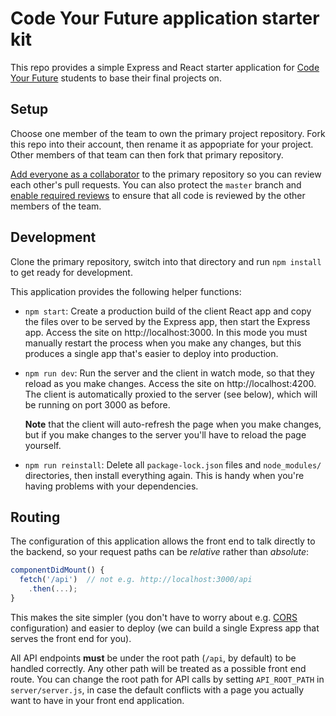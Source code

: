 Code Your Future application starter kit
========================================

This repo provides a simple Express and React starter application for [Code
Your Future][1] students to base their final projects on.

Setup
-----

Choose one member of the team to own the primary project repository. Fork this
repo into their account, then rename it as appopriate for your project. Other
members of that team can then fork that primary repository. 

[Add everyone as a collaborator][2] to the primary repository so you can
review each other's pull requests. You can also protect the `master` branch
and [enable required reviews][3] to ensure that all code is reviewed by the
other members of the team.

Development
-----------

Clone the primary repository, switch into that directory and run `npm install`
to get ready for development.

This application provides the following helper functions:

  - `npm start`: Create a production build of the client React app and copy
    the files over to be served by the Express app, then start the Express
    app. Access the site on http://localhost:3000. In this mode you must
    manually restart the process when you make any changes, but this produces
    a single app that's easier to deploy into production.

  - `npm run dev`: Run the server and the client in watch mode, so that they
    reload as you make changes. Access the site on http://localhost:4200. The
    client is automatically proxied to the server (see below), which will be
    running on port 3000 as before.
    
    **Note** that the client will auto-refresh the page when you make changes,
    but if you make changes to the server you'll have to reload the page
    yourself.

  - `npm run reinstall`: Delete all `package-lock.json` files and
    `node_modules/` directories, then install everything again. This is handy
    when you're having problems with your dependencies.

Routing
-------

The configuration of this application allows the front end to talk directly to
the backend, so your request paths can be *relative* rather than *absolute*:

```javascript
componentDidMount() {
  fetch('/api')  // not e.g. http://localhost:3000/api
    .then(...);
}
```

This makes the site simpler (you don't have to worry about e.g. [CORS][4]
configuration)  and easier to deploy (we can build a single Express app that
serves the front end for you).

All API endpoints **must** be under the root path (`/api`, by default) to be
handled correctly. Any other path will be treated as a possible front end
route. You can change the root path for API calls by setting `API_ROOT_PATH`
in `server/server.js`, in case the default conflicts with a page you actually
want to have in your front end application.

  [1]: https://codeyourfuture.io/
  [2]: https://help.github.com/articles/inviting-collaborators-to-a-personal-repository/
  [3]: https://help.github.com/articles/enabling-required-reviews-for-pull-requests/
  [4]: https://developer.mozilla.org/en-US/docs/Web/HTTP/CORS
